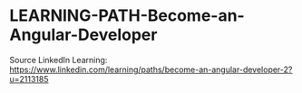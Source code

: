 # LEARNING-PATH-Become-an-Angular-Developer
Source LinkedIn Learning: https://www.linkedin.com/learning/paths/become-an-angular-developer-2?u=2113185
